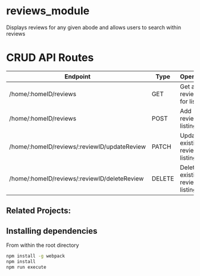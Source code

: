 # reviews_module
Displays reviews for any given abode and allows users to search within reviews

# CRUD API Routes
|Endpoint                                     |Type    |Operation                          |
|---------------------------------------------|--------|-----------------------------------|
|/home/:homeID/reviews                        |GET     |Get all reviews for listing        |
|/home/:homeID/reviews                        |POST    |Add review for listing             |
|/home/:homeID/reviews/:reviewID/updateReview |PATCH   |Update existing review for listing |
|/home/:homeID/reviews/:reviewID/deleteReview |DELETE  |Delete existing review on listing  |

## Related Projects:


## Installing dependencies
From within the root directory

```sh
npm install -g webpack
npm install
npm run execute
```